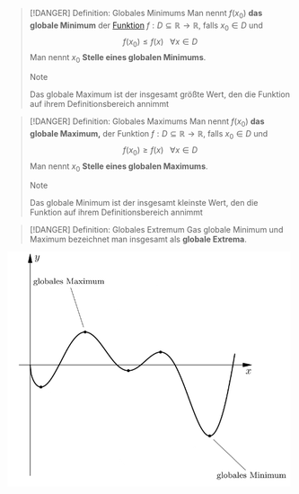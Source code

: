 > [!DANGER] Definition: Globales Minimums
> Man nennt $f(x_0)$ **das globale Minimum** der [Funktion](../Funktion.md) $f: D \subseteq \mathbb{R}\to\mathbb{R}$, falls $x_0\in D$ und
> $$f(x_0) \le f(x) \,\,\,\,\, \forall x \in D$$
> Man nennt $x_0$ **Stelle eines globalen Minimums**.
> > [!NOTE]
> > Das globale Maximum ist der insgesamt größte Wert, den die Funktion auf ihrem Definitionsbereich annimmt

> [!DANGER] Definition: Globales Maximums
> Man nennt $f(x_0)$ **das globale Maximum,** der Funktion $f: D \subseteq \mathbb{R}\to\mathbb{R}$, falls $x_0\in D$ und
> $$f(x_0) \ge f(x) \,\,\,\,\, \forall x \in D$$
> Man nennt $x_0$ **Stelle eines globalen Maximums**.
> > [!NOTE]
> > Das globale Minimum ist der insgesamt kleinste Wert, den die Funktion auf ihrem Definitionsbereich annimmt

> [!DANGER] Definition: Globales Extremum
> Gas globale Minimum und Maximum bezeichnet man insgesamt als **globale Extrema**.

![Globale Extrema](Resources/Globale%20Extrema.jpg)